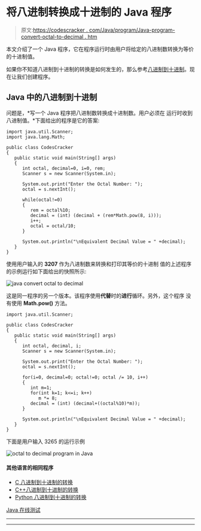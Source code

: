 # 将八进制转换成十进制的 Java 程序

> 原文:[https://codescracker . com/Java/program/Java-program-convert-octal-to-decimal . htm](https://codescracker.com/java/program/java-program-convert-octal-to-decimal.htm)

本文介绍了一个 Java 程序，它在程序运行时由用户将给定的八进制数转换为等价的十进制值。

如果你不知道八进制到十进制的转换是如何发生的，那么参考[八进制到十进制](/computer-fundamental/octal-to-decimal.htm)。现在让我们创建程序。

## Java 中的八进制到十进制

问题是，*写一个 Java 程序把八进制数转换成十进制数。用户必须在 运行时收到八进制值。*下面给出的程序是它的答案:

```
import java.util.Scanner;
import java.lang.Math;

public class CodesCracker
{
   public static void main(String[] args)
   {
      int octal, decimal=0, i=0, rem;
      Scanner s = new Scanner(System.in);

      System.out.print("Enter the Octal Number: ");
      octal = s.nextInt();

      while(octal!=0)
      {
         rem = octal%10;
         decimal = (int) (decimal + (rem*Math.pow(8, i)));
         i++;
         octal = octal/10;
      }

      System.out.println("\nEquivalent Decimal Value = " +decimal);
   }
}
```

使用用户输入的 **3207** 作为八进制数来转换和打印其等价的十进制 值的上述程序的示例运行如下面给出的快照所示:

![java convert octal to decimal](../Images/99359c73929a33f97c376dd3413edfbc.png)

这是同一程序的另一个版本。该程序使用**代替**时的**进行**循环。另外，这个程序 没有使用 **Math.pow()** 方法。

```
import java.util.Scanner;

public class CodesCracker
{
   public static void main(String[] args)
   {
      int octal, decimal, i;
      Scanner s = new Scanner(System.in);

      System.out.print("Enter the Octal Number: ");
      octal = s.nextInt();

      for(i=0, decimal=0; octal!=0; octal /= 10, i++)
      {
         int m=1;
         for(int k=1; k<=i; k++)
            m *= 8;
         decimal = (int) (decimal+((octal%10)*m));
      }

      System.out.println("\nEquivalent Decimal Value = " +decimal);
   }
}
```

下面是用户输入 3265 的运行示例

![octal to decimal program in Java](../Images/9906c496ff5dbdd894e86828b34ed442.png)

#### 其他语言的相同程序

*   [C 八进制到十进制的转换](/c/program/c-program-convert-octal-to-decimal.htm)
*   [C++八进制到十进制的转换](/cpp/program/cpp-program-convert-octal-to-decimal.htm)
*   [Python 八进制到十进制的转换](/python/program/python-program-convert-octal-to-decimal.htm)

[Java 在线测试](/exam/showtest.php?subid=1)

* * *

* * *